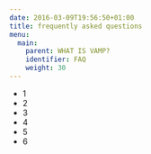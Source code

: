 ```yaml
---
date: 2016-03-09T19:56:50+01:00
title: frequently asked questions
menu:
  main:
    parent: WHAT IS VAMP?
    identifier: FAQ
    weight: 30
---
```


* 1
* 2
* 3
* 4
* 5
* 6